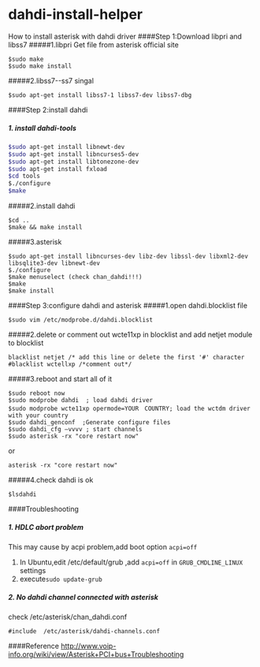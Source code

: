 # dahdi-install-helper
How to install asterisk with dahdi driver
####Step 1:Download libpri and libss7
#####1.libpri
Get file from asterisk official site
```
$sudo make 
$sudo make install
```
#####2.libss7--ss7 singal
```
$sudo apt-get install libss7-1 libss7-dev libss7-dbg
```
####Step 2:install dahdi 
##### 1. install dahdi-tools
```bash
$sudo apt-get install libnewt-dev
$sudo apt-get install libncurses5-dev
$sudo apt-get install libtonezone-dev
$sudo apt-get install fxload
$cd tools
$./configure
$make 
```

#####2.install dahdi
```
$cd .. 
$make && make install
```
#####3.asterisk 


```
$sudo apt-get install libncurses-dev libz-dev libssl-dev libxml2-dev libsqlite3-dev libnewt-dev
$./configure 
$make menuselect (check chan_dahdi!!!)
$make 
$make install

```

####Step 3:configure dahdi and asterisk
#####1.open dahdi.blocklist file 
```
$sudo vim /etc/modprobe.d/dahdi.blocklist
```
#####2.delete or comment out wcte11xp in blocklist and add netjet module to blocklist

```
blacklist netjet /* add this line or delete the first '#' character
#blacklist wctellxp /*comment out*/
```
 
#####3.reboot and start all of it
```
$sudo reboot now
$sudo modprobe dahdi  ; load dahdi driver
$sudo modprobe wcte11xp opermode=YOUR　COUNTRY; load the wctdm driver with your country 
$sudo dahdi_genconf  ;Generate configure files
$sudo dahdi_cfg –vvvv ; start channels
$sudo asterisk -rx "core restart now"
```
or
```
asterisk -rx "core restart now"
```
#####4.check dahdi is ok
```
$lsdahdi
```
####Troubleshooting
##### 1. HDLC abort problem 
This may cause by acpi problem,add boot option `acpi=off`  

1. In Ubuntu,edit /etc/default/grub ,add `acpi=off` in   `GRUB_CMDLINE_LINUX`  settings
2. execute`sudo update-grub`  

##### 2. No dahdi channel connected with asterisk  
check /etc/asterisk/chan_dahdi.conf  
```[channels]
#include  /etc/asterisk/dahdi-channels.conf
```
####Reference 
http://www.voip-info.org/wiki/view/Asterisk+PCI+bus+Troubleshooting
